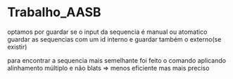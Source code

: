 # Trabalho_AASB

optamos por guardar se o input da sequencia é manual ou atomatico
guardar as sequencias com um id interno e guardar também o externo(se existir)

para encontrar a sequencia mais semelhante foi feito o comando aplicando alinhamento múltiplo e não blats => menos eficiente mas mais preciso
